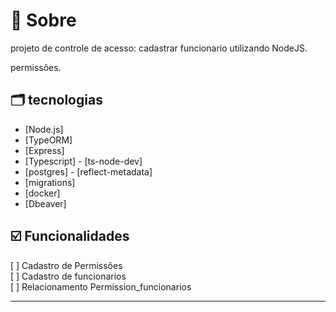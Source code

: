 # 🔖 Sobre

projeto de controle de acesso: cadastrar funcionario utilizando NodeJS.

permissões.

## 🗂 tecnologias

- [Node.js]
- [TypeORM]
- [Express]
- [Typescript] - [ts-node-dev]
- [postgres] - [reflect-metadata]
- [migrations]
- [docker]
- [Dbeaver]

## ☑️ Funcionalidades

[ ] Cadastro de Permissões<br/>
[ ] Cadastro de funcionarios<br/>
[ ] Relacionamento Permission_funcionarios<br/>

---
